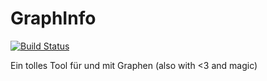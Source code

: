 # GraphInfo
[![Build Status](https://travis-ci.org/algdat/blatt-2-amf0.svg?branch=master)](https://travis-ci.org/algdat/blatt-2-amf0)

Ein tolles Tool für und mit Graphen (also with <3 and magic)
